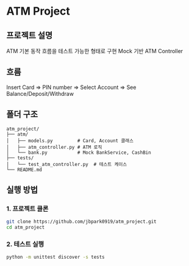 # ATM Project
## 프로젝트 설명
ATM 기본 동작 흐름을 테스트 가능한 형태로 구현
Mock 기반 ATM Controller

## 흐름
Insert Card => PIN number => Select Account => See Balance/Deposit/Withdraw

## 폴더 구조
```
atm_project/
├── atm/
│   ├── models.py         # Card, Account 클래스
│   ├── atm_controller.py # ATM 로직
│   └── bank.py           # Mock BankService, CashBin
├── tests/
│   └── test_atm_controller.py  # 테스트 케이스
└── README.md
```

## 실행 방법
### 1. 프로젝트 클론
```bash
git clone https://github.com/jbpark0919/atm_project.git
cd atm_project
```
### 2. 테스트 실행
```bash
python -m unittest discover -s tests
```
